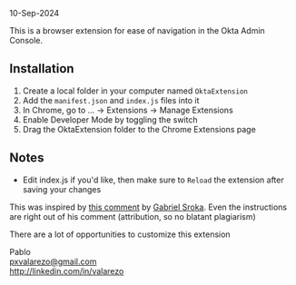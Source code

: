 10-Sep-2024

This is a browser extension for ease of navigation in the Okta Admin Console.

## Installation

1. Create a local folder in your computer named `OktaExtension`
2. Add the `manifest.json` and `index.js` files into it
3. In Chrome, go to ... -> Extensions -> Manage Extensions
4. Enable Developer Mode by toggling the switch
5. Drag the OktaExtension folder to the Chrome Extensions page

## Notes
- Edit index.js if you'd like, then make sure to `Reload` the extension after saving your changes

This was inspired by [this comment](https://macadmins.slack.com/archives/C0LFP9CP6/p1723742530475079) by [Gabriel Sroka](https://github.com/gabrielsroka). Even the instructions are right out of his comment (attribution, so no blatant plagiarism)

There are a lot of opportunities to customize this extension

Pablo  
pxvalarezo@gmail.com  
http://linkedin.com/in/valarezo
